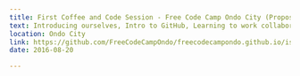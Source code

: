 ```yaml
---
title: First Coffee and Code Session - Free Code Camp Ondo City (Proposition)
text: Introducing ourselves, Intro to GitHub, Learning to work collaboratively on github using this website, Solving FreeCodeCamp Algorithm challenges, General coding discussions 
location: Ondo City
link: https://github.com/FreeCodeCampOndo/freecodecampondo.github.io/issues/1
date: 2016-08-20

---
```

